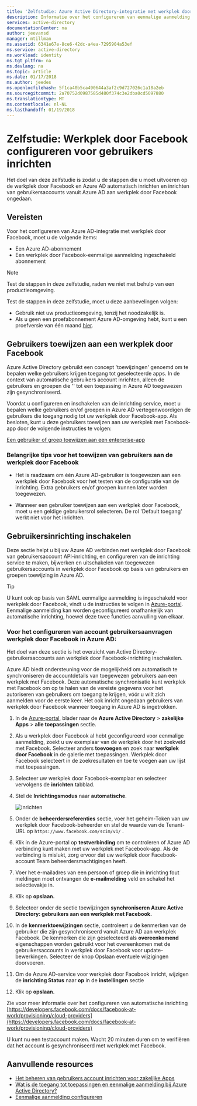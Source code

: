 ```yaml
---
title: 'Zelfstudie: Azure Active Directory-integratie met werkplek door Facebook | Microsoft Docs'
description: Informatie over het configureren van eenmalige aanmelding tussen Azure Active Directory en werkplek met Facebook.
services: active-directory
documentationCenter: na
author: jeevansd
manager: mtillman
ms.assetid: 6341e67e-8ce6-42dc-a4ea-7295904a53ef
ms.service: active-directory
ms.workload: identity
ms.tgt_pltfrm: na
ms.devlang: na
ms.topic: article
ms.date: 01/17/2018
ms.author: jeedes
ms.openlocfilehash: 5f1ca40b5ca490644a3af2c9d727026c1a18a2eb
ms.sourcegitcommit: 2a70752d0987585d480f374c3e2dba0cd5097880
ms.translationtype: MT
ms.contentlocale: nl-NL
ms.lasthandoff: 01/19/2018
---
```

# <a name="tutorial-configuring-workplace-by-facebook-for-user-provisioning"></a>Zelfstudie: Werkplek door Facebook configureren voor gebruikers inrichten

Het doel van deze zelfstudie is zodat u de stappen die u moet uitvoeren op de werkplek door Facebook en Azure AD automatisch inrichten en inrichten van gebruikersaccounts vanuit Azure AD aan werkplek door Facebook ongedaan.

## <a name="prerequisites"></a>Vereisten

Voor het configureren van Azure AD-integratie met werkplek door Facebook, moet u de volgende items:

- Een Azure AD-abonnement
- Een werkplek door Facebook-eenmalige aanmelding ingeschakeld abonnement

> [!NOTE]
> Test de stappen in deze zelfstudie, raden we niet met behulp van een productieomgeving.

Test de stappen in deze zelfstudie, moet u deze aanbevelingen volgen:

- Gebruik niet uw productieomgeving, tenzij het noodzakelijk is.
- Als u geen een proefabonnement Azure AD-omgeving hebt, kunt u een proefversie van één maand [hier](https://azure.microsoft.com/pricing/free-trial/).

## <a name="assigning-users-to-workplace-by-facebook"></a>Gebruikers toewijzen aan een werkplek door Facebook

Azure Active Directory gebruikt een concept 'toewijzingen' genoemd om te bepalen welke gebruikers krijgen toegang tot geselecteerde apps. In de context van automatische gebruikers account inrichten, alleen de gebruikers en groepen die '' tot een toepassing in Azure AD toegewezen zijn gesynchroniseerd.

Voordat u configureren en inschakelen van de inrichting service, moet u bepalen welke gebruikers en/of groepen in Azure AD vertegenwoordigen de gebruikers die toegang nodig tot uw werkplek door Facebook-app. Als besloten, kunt u deze gebruikers toewijzen aan uw werkplek met Facebook-app door de volgende instructies te volgen:

[Een gebruiker of groep toewijzen aan een enterprise-app](https://docs.microsoft.com/azure/active-directory/active-directory-coreapps-assign-user-azure-portal)

### <a name="important-tips-for-assigning-users-to-workplace-by-facebook"></a>Belangrijke tips voor het toewijzen van gebruikers aan de werkplek door Facebook

*   Het is raadzaam om één Azure AD-gebruiker is toegewezen aan een werkplek door Facebook voor het testen van de configuratie van de inrichting. Extra gebruikers en/of groepen kunnen later worden toegewezen.

*   Wanneer een gebruiker toewijzen aan een werkplek door Facebook, moet u een geldige gebruikersrol selecteren. De rol 'Default toegang' werkt niet voor het inrichten.

## <a name="enable-user-provisioning"></a>Gebruikersinrichting inschakelen

Deze sectie helpt u bij uw Azure AD verbinden met werkplek door Facebook van gebruikersaccount API-inrichting, en configureren van de inrichting service te maken, bijwerken en uitschakelen van toegewezen gebruikersaccounts in werkplek door Facebook op basis van gebruikers en groepen toewijzing in Azure AD.

>[!Tip]
>U kunt ook op basis van SAML eenmalige aanmelding is ingeschakeld voor werkplek door Facebook, vindt u de instructies te volgen in [Azure-portal](https://portal.azure.com). Eenmalige aanmelding kan worden geconfigureerd onafhankelijk van automatische inrichting, hoewel deze twee functies aanvulling van elkaar.

### <a name="to-configure-user-account-provisioning-to-workplace-by-facebook-in-azure-ad"></a>Voor het configureren van account gebruikersaanvragen werkplek door Facebook in Azure AD:

Het doel van deze sectie is het overzicht van Active Directory-gebruikersaccounts aan werkplek door Facebook-inrichting inschakelen.

Azure AD biedt ondersteuning voor de mogelijkheid om automatisch te synchroniseren de accountdetails van toegewezen gebruikers aan een werkplek met Facebook. Deze automatische synchronisatie kunt werkplek met Facebook om op te halen van de vereiste gegevens voor het autoriseren van gebruikers om toegang te krijgen, vóór u wilt zich aanmelden voor de eerste keer. Het ook inricht ongedaan gebruikers van werkplek door Facebook wanneer toegang in Azure AD is ingetrokken.

1. In de [Azure-portal](https://portal.azure.com), blader naar de **Azure Active Directory** > **zakelijke Apps** > **alle toepassingen** sectie.

2. Als u werkplek door Facebook al hebt geconfigureerd voor eenmalige aanmelding, zoekt u uw exemplaar van de werkplek door het zoekveld met Facebook. Selecteer anders **toevoegen** en zoek naar **werkplek door Facebook** in de galerie met toepassingen. Werkplek door Facebook selecteert in de zoekresultaten en toe te voegen aan uw lijst met toepassingen.

3. Selecteer uw werkplek door Facebook-exemplaar en selecteer vervolgens de **inrichten** tabblad.

4. Stel de **Inrichtingsmodus** naar **automatische**. 

    ![inrichten](./media/active-directory-saas-workplacebyfacebook-provisioning-tutorial/provisioning.png)

5. Onder de **beheerdersreferenties** sectie, voer het geheim-Token van uw werkplek door Facebook-beheerder en stel de waarde van de Tenant-URL op `https://www.facebook.com/scim/v1/` .

6. Klik in de Azure-portal op **testverbinding** om te controleren of Azure AD verbinding kunt maken met uw werkplek met Facebook-app. Als de verbinding is mislukt, zorg ervoor dat uw werkplek door Facebook-account Team beheerdersmachtigingen heeft.

7. Voer het e-mailadres van een persoon of groep die in inrichting fout meldingen moet ontvangen de **e-mailmelding** veld en schakel het selectievakje in.

8. Klik op **opslaan.**

9. Selecteer onder de sectie toewijzingen **synchroniseren Azure Active Directory: gebruikers aan een werkplek met Facebook.**

10. In de **kenmerktoewijzingen** sectie, controleert u de kenmerken van de gebruiker die zijn gesynchroniseerd vanuit Azure AD aan werkplek Facebook. De kenmerken die zijn geselecteerd als **overeenkomend** eigenschappen worden gebruikt voor het overeenkomen met de gebruikersaccounts in werkplek door Facebook voor update-bewerkingen. Selecteer de knop Opslaan eventuele wijzigingen doorvoeren.

11. Om de Azure AD-service voor werkplek door Facebook inricht, wijzigen de **inrichting Status** naar **op** in de **instellingen** sectie

12. Klik op **opslaan.**

Zie voor meer informatie over het configureren van automatische inrichting [https://developers.facebook.com/docs/facebook-at-work/provisioning/cloud-providers](https://developers.facebook.com/docs/facebook-at-work/provisioning/cloud-providers)

U kunt nu een testaccount maken. Wacht 20 minuten duren om te verifiëren dat het account is gesynchroniseerd met werkplek met Facebook.

## <a name="additional-resources"></a>Aanvullende resources

* [Het beheren van gebruikers account inrichten voor zakelijke Apps](active-directory-saas-tutorial-list.md)
* [Wat is de toegang tot toepassingen en eenmalige aanmelding bij Azure Active Directory?](active-directory-appssoaccess-whatis.md)
* [Eenmalige aanmelding configureren](active-directory-saas-workplacebyfacebook-tutorial.md)
